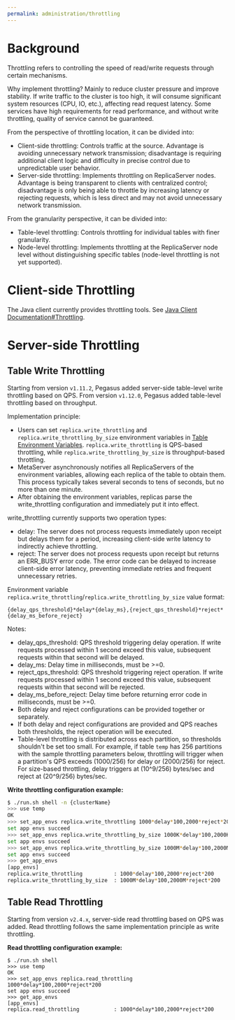 ```yaml
---
permalink: administration/throttling
---
```


# Background
Throttling refers to controlling the speed of read/write requests through certain mechanisms.

Why implement throttling? Mainly to reduce cluster pressure and improve stability. If write traffic to the cluster is too high, it will consume significant system resources (CPU, IO, etc.), affecting read request latency. Some services have high requirements for read performance, and without write throttling, quality of service cannot be guaranteed.

From the perspective of throttling location, it can be divided into:
* Client-side throttling: Controls traffic at the source. Advantage is avoiding unnecessary network transmission; disadvantage is requiring additional client logic and difficulty in precise control due to unpredictable user behavior.
* Server-side throttling: Implements throttling on ReplicaServer nodes. Advantage is being transparent to clients with centralized control; disadvantage is only being able to throttle by increasing latency or rejecting requests, which is less direct and may not avoid unnecessary network transmission.

From the granularity perspective, it can be divided into:
* Table-level throttling: Controls throttling for individual tables with finer granularity.
* Node-level throttling: Implements throttling at the ReplicaServer node level without distinguishing specific tables (node-level throttling is not yet supported).

# Client-side Throttling

The Java client currently provides throttling tools. See [Java Client Documentation#Throttling](/clients/java-client#throttling).

# Server-side Throttling

## Table Write Throttling

Starting from version `v1.11.2`, Pegasus added server-side table-level write throttling based on QPS. From version `v1.12.0`, Pegasus added table-level throttling based on throughput.

Implementation principle:
* Users can set `replica.write_throttling` and `replica.write_throttling_by_size` environment variables in [Table Environment Variables](table-env). `replica.write_throttling` is QPS-based throttling, while `replica.write_throttling_by_size` is throughput-based throttling.
* MetaServer asynchronously notifies all ReplicaServers of the environment variables, allowing each replica of the table to obtain them. This process typically takes several seconds to tens of seconds, but no more than one minute.
* After obtaining the environment variables, replicas parse the write_throttling configuration and immediately put it into effect.

write_throttling currently supports two operation types:
* delay: The server does not process requests immediately upon receipt but delays them for a period, increasing client-side write latency to indirectly achieve throttling.
* reject: The server does not process requests upon receipt but returns an ERR_BUSY error code. The error code can be delayed to increase client-side error latency, preventing immediate retries and frequent unnecessary retries.

Environment variable `replica.write_throttling`/`replica.write_throttling_by_size` value format:
```
{delay_qps_threshold}*delay*{delay_ms},{reject_qps_threshold}*reject*{delay_ms_before_reject}
```
Notes:
* delay_qps_threshold: QPS threshold triggering delay operation. If write requests processed within 1 second exceed this value, subsequent requests within that second will be delayed.
* delay_ms: Delay time in milliseconds, must be >=0.
* reject_qps_threshold: QPS threshold triggering reject operation. If write requests processed within 1 second exceed this value, subsequent requests within that second will be rejected.
* delay_ms_before_reject: Delay time before returning error code in milliseconds, must be >=0.
* Both delay and reject configurations can be provided together or separately.
* If both delay and reject configurations are provided and QPS reaches both thresholds, the reject operation will be executed.
* Table-level throttling is distributed across each partition, so thresholds shouldn't be set too small. For example, if table `temp` has 256 partitions with the sample throttling parameters below, throttling will trigger when a partition's QPS exceeds (1000/256) for delay or (2000/256) for reject. For size-based throttling, delay triggers at (10^9/256) bytes/sec and reject at (20^9/256) bytes/sec.

**Write throttling configuration example:**

```bash
$ ./run.sh shell -n {clusterName}
>>> use temp
OK
>>> set_app_envs replica.write_throttling 1000*delay*100,2000*reject*200
set app envs succeed
>>> set_app_envs replica.write_throttling_by_size 1000K*delay*100,2000K*reject*200
set app envs succeed
>>> set_app_envs replica.write_throttling_by_size 1000M*delay*100,2000M*reject*200
set app envs succeed
>>> get_app_envs
[app_envs]
replica.write_throttling          : 1000*delay*100,2000*reject*200
replica.write_throttling_by_size  : 1000M*delay*100,2000M*reject*200
```

## Table Read Throttling

Starting from version `v2.4.x`, server-side read throttling based on QPS was added. Read throttling follows the same implementation principle as write throttling.

**Read throttling configuration example:**

```shell
$ ./run.sh shell
>>> use temp
OK
>>> set_app_envs replica.read_throttling 1000*delay*100,2000*reject*200
set app envs succeed
>>> get_app_envs
[app_envs]
replica.read_throttling           : 1000*delay*100,2000*reject*200

